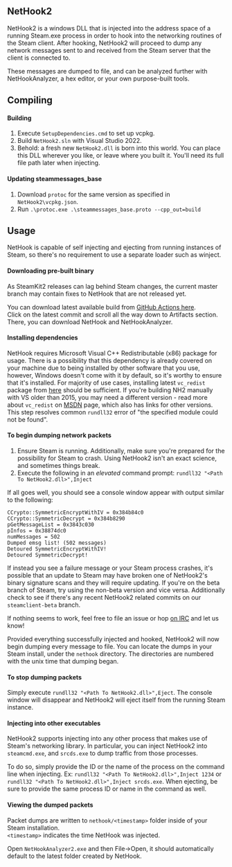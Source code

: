 ## NetHook2

NetHook2 is a windows DLL that is injected into the address space of a running Steam.exe process in order to hook into the networking routines of the Steam client. After hooking, NetHook2 will proceed to dump any network messages sent to and received from the Steam server that the client is connected to.

These messages are dumped to file, and can be analyzed further with NetHookAnalyzer, a hex editor, or your own purpose-built tools.

## Compiling

#### Building

1. Execute `SetupDependencies.cmd` to set up vcpkg.
2. Build `NetHook2.sln` with Visual Studio 2022.
3. Behold: a fresh new `NetHook2.dll` is born into this world. You can place this DLL wherever you like, or leave where you built it. You'll need its full file path later when injecting.

#### Updating steammessages_base

1. Download `protoc` for the same version as specified in `NetHook2\vcpkg.json`.
2. Run `.\protoc.exe .\steammessages_base.proto --cpp_out=build`

## Usage

NetHook is capable of self injecting and ejecting from running instances of Steam, so there's no requirement to use a separate loader such as winject.

#### Downloading pre-built binary

As SteamKit2 releases can lag behind Steam changes, the current master branch may contain fixes to NetHook that are not released yet.

You can download latest available build from [GitHub Actions here](https://github.com/SteamRE/SteamKit/actions).  
Click on the latest commit and scroll all the way down to Artifacts section.
There, you can download NetHook and NetHookAnalyzer.

#### Installing dependencies

NetHook requires Microsoft Visual C++ Redistributable (x86) package for usage. There is a possibility that this dependency is already covered on your machine due to being installed by other software that you use, however, Windows doesn't come with it by default, so it's worthy to ensure that it's installed. For majority of use cases, installing latest `vc_redist` package from [here](https://aka.ms/vs/17/release/vc_redist.x86.exe) should be sufficient. If you're building NH2 manually with VS older than 2015, you may need a different version - read more about `vc_redist` on [MSDN](https://docs.microsoft.com/cpp/windows/latest-supported-vc-redist) page, which also has links for other versions. This step resolves common `rundll32` error of "the specified module could not be found".

#### To begin dumping network packets

1. Ensure Steam is running. Additionally, make sure you're prepared for the possibility for Steam to crash. Using NetHook2 isn't an exact science, and sometimes things break.
2. Execute the following in an _elevated_ command prompt: `rundll32 "<Path To NetHook2.dll>",Inject`

If all goes well, you should see a console window appear with output similar to the following:

```
CCrypto::SymmetricEncryptWithIV = 0x384b84c0
CCrypto::SymmetricDecrypt = 0x384b8290
pGetMessageList = 0x3843c030
pInfos = 0x38874dc0
numMessages = 502
Dumped emsg list! (502 messages)
Detoured SymmetricEncryptWithIV!
Detoured SymmetricDecrypt!
```

If instead you see a failure message or your Steam process crashes, it's possible that an update to Steam may have broken one of NetHook2's binary signature scans and they will require updating. If you're on the beta branch of Steam, try using the non-beta version and vice versa. Additionally check to see if there's any recent NetHook2 related commits on our `steamclient-beta` branch.

If nothing seems to work, feel free to file an issue or hop [on IRC](https://github.com/SteamRE/SteamKit/wiki#contact) and let us know!

Provided everything successfully injected and hooked, NetHook2 will now begin dumping every message to file. You can locate the dumps in your Steam install, under the `nethook` directory. The directories are numbered with the unix time that dumping began.

#### To stop dumping packets

Simply execute `rundll32 "<Path To NetHook2.dll>",Eject`. The console window will disappear and NetHook2 will eject itself from the running Steam instance.

#### Injecting into other executables

NetHook2 supports injecting into any other process that makes use of Steam's networking library. In particular, you can inject NetHook2 into `steamcmd.exe`, and `srcds.exe` to dump traffic from those processes.

To do so, simply provide the ID or the name of the process on the command line when injecting. Ex: `rundll32 "<Path To NetHook2.dll>",Inject 1234` or `rundll32 "<Path To NetHook2.dll>",Inject srcds.exe`. When ejecting, be sure to provide the same process ID or name in the command as well.

#### Viewing the dumped packets

Packet dumps are written to `nethook/<timestamp>` folder inside of your Steam installation.  
`<timestamp>` indicates the time NetHook was injected.

Open `NetHookAnalyzer2.exe` and then File->Open, it should automatically default to the latest folder created by NetHook.
